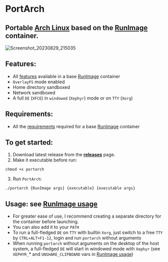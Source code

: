 # **PortArch**

## **Portable [Arch Linux](https://archlinux.org) based on the [RunImage](https://github.com/VHSgunzo/runimage) container.**

![Screenshot_20230829_215035](https://github.com/VHSgunzo/portarch/assets/57139938/abece8e2-8140-4895-a2ca-679ed003790f)

## Features:
* All [features](https://github.com/VHSgunzo/runimage#features) available in a base [RunImage](https://github.com/VHSgunzo/runimage) container
* `OverlayFS` mode enabled
* Home directory sandboxed
* Network sandboxed
* А full `DE` (`XFCE`) in `windowed` (`Xephyr`) mode or on `TTY` (`Xorg`)

## Requirements:

* All the [requirements](https://github.com/VHSgunzo/runimage#requirements) required for a base [RunImage](https://github.com/VHSgunzo/runimage) container

## To get started:

1. Download latest release from the [**releases**](https://github.com/VHSgunzo/portarch/releases) page.
2. Make it executable before run:
```
chmod +x portarch
```
3. Run `PortArch`:
```
./portarch {RunImage args} {executable} {executable args}
```

## Usage: see [RunImage usage](https://github.com/VHSgunzo/runimage#usage-from-runimage-help)
* For greater ease of use, I recommend creating a separate directory for the container before launching.
* You can also add it to your `PATH`
* To run a full-fledged `DE` on `TTY` with builtin `Xorg`, just switch to a free `TTY` by `CTRL+ALT+F1-12`, login and run `portarch` without arguments
* When running `portarch` without arguments on the desktop of the host system, a full-fledged `DE` will start in windowed mode with `Xephyr` (see `XEPHYR_`* and `UNSHARE_CLIPBOARD` vars in [RunImage usage](https://github.com/VHSgunzo/runimage#usage-from-runimage-help))
